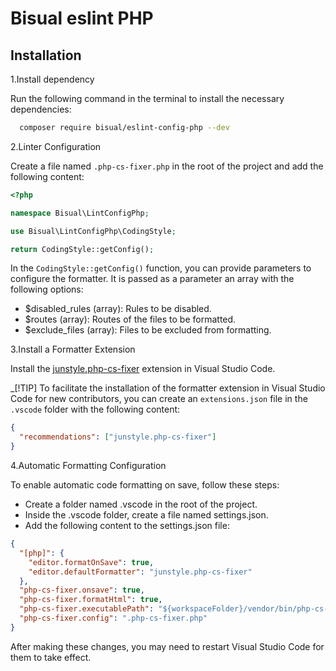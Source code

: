 # Bisual eslint PHP

## Installation

1.Install dependency

Run the following command in the terminal to install the necessary dependencies:

```bash
  composer require bisual/eslint-config-php --dev
```

2.Linter Configuration

Create a file named `.php-cs-fixer.php` in the root of the project and add the following content:

```php
<?php

namespace Bisual\LintConfigPhp;

use Bisual\LintConfigPhp\CodingStyle;

return CodingStyle::getConfig();
```

In the `CodingStyle::getConfig()` function, you can provide parameters to configure the formatter. It is passed as a parameter an array with the following options:

- $disabled_rules (array): Rules to be disabled.
- $routes (array): Routes of the files to be formatted.
- $exclude_files (array): Files to be excluded from formatting.

3.Install a Formatter Extension

Install the [junstyle.php-cs-fixer]('https://marketplace.visualstudio.com/items?itemName=junstyle.php-cs-fixer') extension in Visual Studio Code.

_[!TIP]
To facilitate the installation of the formatter extension in Visual Studio Code for new contributors, you can create an `extensions.json` file in the `.vscode` folder with the following content:
```json
{
  "recommendations": ["junstyle.php-cs-fixer"]
}
```

4.Automatic Formatting Configuration

To enable automatic code formatting on save, follow these steps:

- Create a folder named .vscode in the root of the project.
- Inside the .vscode folder, create a file named settings.json.
- Add the following content to the settings.json file:

```json
{
  "[php]": {
    "editor.formatOnSave": true,
    "editor.defaultFormatter": "junstyle.php-cs-fixer"
  },
  "php-cs-fixer.onsave": true,
  "php-cs-fixer.formatHtml": true,
  "php-cs-fixer.executablePath": "${workspaceFolder}/vendor/bin/php-cs-fixer",
  "php-cs-fixer.config": ".php-cs-fixer.php"
}

```

After making these changes, you may need to restart Visual Studio Code for them to take effect.
